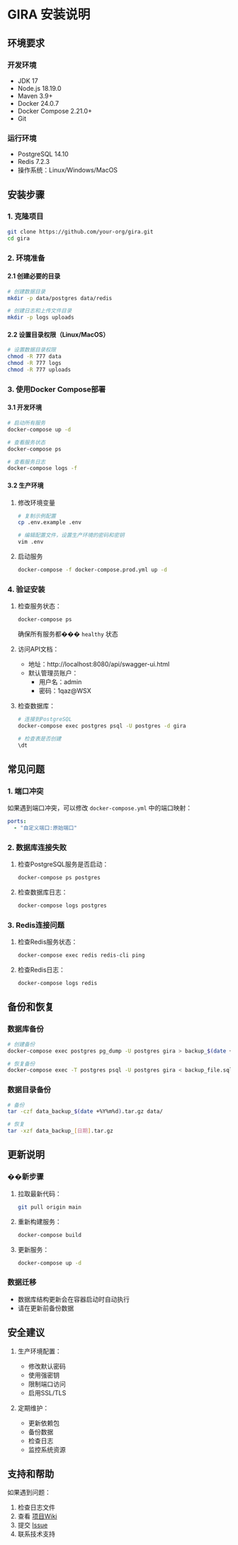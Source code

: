 # GIRA 安装说明

## 环境要求

### 开发环境
- JDK 17
- Node.js 18.19.0
- Maven 3.9+
- Docker 24.0.7
- Docker Compose 2.21.0+
- Git

### 运行环境
- PostgreSQL 14.10
- Redis 7.2.3
- 操作系统：Linux/Windows/MacOS

## 安装步骤

### 1. 克隆项目
```bash
git clone https://github.com/your-org/gira.git
cd gira
```

### 2. 环境准备

#### 2.1 创建必要的目录
```bash
# 创建数据目录
mkdir -p data/postgres data/redis

# 创建日志和上传文件目录
mkdir -p logs uploads
```

#### 2.2 设置目录权限（Linux/MacOS）
```bash
# 设置数据目录权限
chmod -R 777 data
chmod -R 777 logs
chmod -R 777 uploads
```

### 3. 使用Docker Compose部署

#### 3.1 开发环境
```bash
# 启动所有服务
docker-compose up -d

# 查看服务状态
docker-compose ps

# 查看服务日志
docker-compose logs -f
```

#### 3.2 生产环境
1. 修改环境变量
   ```bash
   # 复制示例配置
   cp .env.example .env
   
   # 编辑配置文件，设置生产环境的密码和密钥
   vim .env
   ```

2. 启动服务
   ```bash
   docker-compose -f docker-compose.prod.yml up -d
   ```

### 4. 验证安装

1. 检查服务状态：
   ```bash
   docker-compose ps
   ```
   确保所有服务都��� `healthy` 状态

2. 访问API文档：
   - 地址：http://localhost:8080/api/swagger-ui.html
   - 默认管理员账户：
     - 用户名：admin
     - 密码：1qaz@WSX

3. 检查数据库：
   ```bash
   # 连接到PostgreSQL
   docker-compose exec postgres psql -U postgres -d gira

   # 检查表是否创建
   \dt
   ```

## 常见问题

### 1. 端口冲突
如果遇到端口冲突，可以修改 `docker-compose.yml` 中的端口映射：
```yaml
ports:
  - "自定义端口:原始端口"
```

### 2. 数据库连接失败
1. 检查PostgreSQL服务是否启动：
   ```bash
   docker-compose ps postgres
   ```

2. 检查数据库日志：
   ```bash
   docker-compose logs postgres
   ```

### 3. Redis连接问题
1. 检查Redis服务状态：
   ```bash
   docker-compose exec redis redis-cli ping
   ```

2. 检查Redis日志：
   ```bash
   docker-compose logs redis
   ```

## 备份和恢复

### 数据库备份
```bash
# 创建备份
docker-compose exec postgres pg_dump -U postgres gira > backup_$(date +%Y%m%d).sql

# 恢复备份
docker-compose exec -T postgres psql -U postgres gira < backup_file.sql
```

### 数据目录备份
```bash
# 备份
tar -czf data_backup_$(date +%Y%m%d).tar.gz data/

# 恢复
tar -xzf data_backup_[日期].tar.gz
```

## 更新说明

### ��新步骤
1. 拉取最新代码：
   ```bash
   git pull origin main
   ```

2. 重新构建服务：
   ```bash
   docker-compose build
   ```

3. 更新服务：
   ```bash
   docker-compose up -d
   ```

### 数据迁移
- 数据库结构更新会在容器启动时自动执行
- 请在更新前备份数据

## 安全建议

1. 生产环境配置：
   - 修改默认密码
   - 使用强密钥
   - 限制端口访问
   - 启用SSL/TLS

2. 定期维护：
   - 更新依赖包
   - 备份数据
   - 检查日志
   - 监控系统资源

## 支持和帮助

如果遇到问题：
1. 检查日志文件
2. 查看 [项目Wiki](wiki-url)
3. 提交 [Issue](issues-url)
4. 联系技术支持 